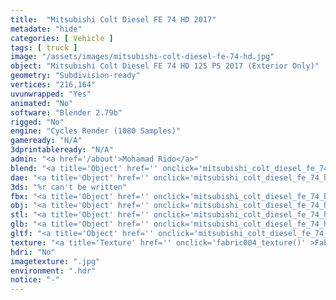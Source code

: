 ```yaml
---
title:  "Mitsubishi Colt Diesel FE 74 HD 2017"
metadate: "hide"
categories: [ Vehicle ]
tags: [ truck ]
image: "/assets/images/mitsubishi-colt-diesel-fe-74-hd.jpg"
object: "Mitsubishi Colt Diesel FE 74 HD 125 PS 2017 (Exterior Only)"
geometry: "Subdivision-ready"
vertices: "216,164"
uvunwrapped: "Yes"
animated: "No"
software: "Blender 2.79b"
rigged: "No"
engine: "Cycles Render (1080 Samples)"
gameready: "N/A"
3dprintableready: "N/A"
admin: "<a href='/about'>Mohamad Rido</a>"
blend: "<a title='Object' href='' onclick='mitsubishi_colt_diesel_fe_74_hd_blend()' >.zip 11.4 MB</a>"
dae: "<a title='Object' href='' onclick='mitsubishi_colt_diesel_fe_74_hd_dae()' >.zip 6.3 MB</a>"
3ds: "%r can't be written"
fbx: "<a title='Object' href='' onclick='mitsubishi_colt_diesel_fe_74_hd_fbx()' >.zip 9.1 MB</a>"
obj: "<a title='Object' href='' onclick='mitsubishi_colt_diesel_fe_74_hd_obj()' >.zip 5.7 MB</a>"
stl: "<a title='Object' href='' onclick='mitsubishi_colt_diesel_fe_74_hd_stl()' >.zip 8.6 MB</a>"
glb: "<a title='Object' href='' onclick='mitsubishi_colt_diesel_fe_74_hd_glb()' >.zip 11.9 MB</a>"
gltf: "<a title='Object' href='' onclick='mitsubishi_colt_diesel_fe_74_hd_gltf()' >.zip 12.8 MB</a>"
texture: "<a title='Texture' href='' onclick='fabric004_texture()' >Fabric004</a>"
hdri: "No"
imagetexture: ".jpg"
environment: ".hdr"
notice: "-"
---
```

